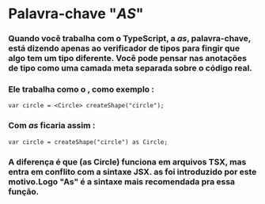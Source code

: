 # Palavra-chave "*AS*"
### Quando você trabalha com o TypeScript, a *as*, palavra-chave, está dizendo apenas ao verificador de tipos para fingir que algo tem um tipo diferente. Você pode pensar nas anotações de tipo como uma camada meta separada sobre o código real.
### Ele trabalha como o <algo> , como exemplo :
```
var circle = <Circle> createShape("circle");
```
### Com *as* ficaria assim :
```
var circle = createShape("circle") as Circle;
```
### A diferença é que (as Circle) funciona em arquivos TSX, mas <Circle> entra em conflito com a sintaxe JSX. as foi introduzido por este motivo.Logo "As" é a sintaxe mais recomendada pra essa função.
